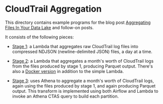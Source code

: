 # CloudTrail Aggregation

This directory contains example programs for the blog post [Aggregating Files In Your Data Lake](https://chariotsolutions.com/blog/post/aggregating-files-in-your-data-lake-part-1/)
and follow-on posts.

It consists of the following pieces:

* [Stage 1](stage-1): a Lambda that aggregates raw CloudTrail log files into compressed NDJSON
  (newline-delimited JSON) files, a day at a time.

* [Stage 2](stage-2): a Lambda that aggregates a month's worth of CloudTrail logs from the files
  produced by stage 1, producing Parquet output. There's also a [Docker version](stage-2-docker)
  in addition to the simple Lambda.

* [Stage 3](stage-3): uses Athena to aggregate a month's worth of CloudTrail logs, again using
  the files produced by stage 1, and again producing Parquet output. This transform is implemented
  using both Airflow and Lambda to invoke an Athena CTAS query to build each partition.
